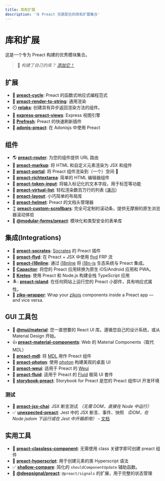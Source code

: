 ```yaml
---
title: 库和扩展
description: '与 Preact 完美配合的库和扩展集合'
---
```


# 库和扩展

这是一个专为 Preact 构建的优秀模块集合。

> :information_desk_person: _构建了自己的库？
> [添加它！](https://github.com/preactjs/preact-www/blob/master/content/en/about/libraries-addons.md)_

## 扩展

- :repeat: **[preact-cycle](https://github.com/developit/preact-cycle)**: Preact 的函数式响应式编程范式
- :page_facing_up: **[preact-render-to-string](https://github.com/preactjs/preact-render-to-string)**: 通用渲染
- :timer_clock: **[relaks](https://github.com/trambarhq/relaks)**: 创建具有异步返回渲染方法的组件。
- :nut_and_bolt: **[express-preact-views](https://github.com/edwjusti/express-preact-views)**: Express 视图引擎
- :floppy_disk: **[Prefresh](https://github.com/JoviDeCroock/prefresh)**: Preact 的快速刷新插件
- :bookmark_tabs: **[adonis-preact](https://github.com/DonsWayo/adonis-preact)**: 在 Adonisjs 中使用 Preact

## 组件

- :earth_americas: **[preact-router](https://github.com/preactjs/preact-router)**: 为您的组件提供 URL 路由
- :bookmark_tabs: **[preact-markup](https://github.com/developit/preact-markup)**: 将 HTML 和自定义元素渲染为 JSX 和组件
- :satellite: **[preact-portal](https://github.com/developit/preact-portal)**: 将 Preact 组件渲染到（一个）空间 :milky_way:
- :pencil: **[preact-richtextarea](https://github.com/developit/preact-richtextarea)**: 简单的 HTML 编辑器组件
- :bookmark: **[preact-token-input](https://github.com/developit/preact-token-input)**: 将输入标记化的文本字段，用于标签等功能
- :card_index: **[preact-virtual-list](https://github.com/developit/preact-virtual-list)**: 轻松渲染数百万行的列表 ([演示](https://jsfiddle.net/developit/qqan9pdo/))
- :triangular_ruler: **[preact-layout](https://download.github.io/preact-layout/)**: 小巧简单的布局库
- :construction_worker: **[preact-helmet](https://github.com/download/preact-helmet)**: Preact 的文档头管理器
- :arrow_up_down: **[preact-custom-scrollbars](https://github.com/lucafalasco/preact-custom-scrollbars)**: 完全可定制的滚动条，提供无摩擦的原生浏览器滚动体验
- 🧱 **[@modular-forms/preact](https://modularforms.dev/)**: 模块化和类型安全的表单库

## 集成(Integrations)

- :thought_balloon: **[preact-socrates](https://github.com/matthewmueller/preact-socrates)**: [Socrates](http://github.com/matthewmueller/socrates) 的 Preact 插件
- :rowboat: **[preact-flyd](https://github.com/xialvjun/preact-flyd)**: 在 Preact + JSX 中使用 [flyd](https://github.com/paldepind/flyd) FRP 流
- :speech_balloon: **[preact-i18nline](https://github.com/download/preact-i18nline)**: 通过 [i18nline](https://github.com/download/i18nline) 将 [i18n-js](https://github.com/everydayhero/i18n-js) 生态系统与 Preact 集成。
- :diamond_shape_with_a_dot_inside: **[Capacitor](https://capacitorjs.com/solution/preact)**: 将您的 Preact 应用转换为原生 iOS/Android 应用和 PWA。
- :ice_cube: **[Kretes](https://kretes.dev/docs/howtos/preact-setup/)**: 使用 Preact 和 Node.js 构建全栈 TypeScript 应用
- 🏝: **[preact-island](https://github.com/mwood23/preact-island)**: 在任何网站上运行您的 Preact 小部件，具有响应式属性。
- 🧩 **[ziko-wrapper](https://github.com/zakarialaoui10/ziko-wrapper)**: Wrap your [zikojs](https://github.com/zakarialaoui10/zikojs) components inside a Preact app — and vice versa.

## GUI 工具包

- 🎴 **[@mui/material](https://github.com/mui/material-ui/tree/master/examples/material-ui-preact)**: 您一直想要的 React UI 库。遵循您自己的设计系统，或从 Material Design 开始。
- :thumbsup: **[preact-material-components](https://github.com/prateekbh/preact-material-components)**: Web 的 Material Components（取代 MDL）
- :white_square_button: **[preact-mdl](https://github.com/developit/preact-mdl)**: 将 [MDL](https://getmdl.io) 用作 Preact 组件
- :rocket: **[preact-photon](https://github.com/developit/preact-photon)**: 使用 [photon](http://photonkit.com) 构建美观的桌面 UI
- :penguin: **[preact-weui](https://github.com/afeiship/preact-weui)**: 适用于 Preact 的 [Weui](https://github.com/afeiship/preact-weui)
- 💅 **[preact-fluid](https://github.com/ajainvivek/preact-fluid)**: 适用于 Preact 的 [Fluid](https://github.com/ajainvivek/preact-fluid) 极简 UI 套件
- :book: **[storybook-preact](https://github.com/storybooks/storybook/tree/next/app/preact)**: Storybook for Preact 是您的 Preact 组件UI 开发环境

### 测试

- :microscope: **[preact-jsx-chai](https://github.com/developit/preact-jsx-chai)**: JSX 断言测试 _（无需 DOM，直接在 Node 中运行）_
- :white_check_mark: **[unexpected-preact](https://github.com/bruderstein/unexpected-preact)**: Jest 中的 JSX 断言、事件、快照 _（DOM，在 Node jsdom 下运行或在 Jest 中开箱即用）_ - [文档](https://bruderstein.github.io/unexpected-preact/)

## 实用工具

- :tophat: **[preact-classless-component](https://github.com/ld0rman/preact-classless-component)**: 无需使用 class 关键字即可创建 preact 组件
- :hammer: **[preact-hyperscript](https://github.com/queckezz/preact-hyperscript)**: 用于创建元素的类 Hyperscript 语法
- :white_check_mark: **[shallow-compare](https://github.com/tkh44/shallow-compare)**: 简化的 `shouldComponentUpdate` 辅助函数。
- :signal_strength: **[@deepsignal/preact](https://github.com/EthanStandel/deepsignal/tree/main/packages/preact)**: `@preact/signals` 的扩展，用于完整的状态管理
